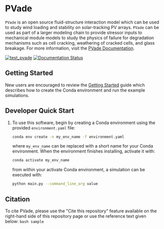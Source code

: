 # PVade

`PVade` is an open source fluid-structure interaction model which can be used to study wind loading and stability on solar-tracking PV arrays. `PVade` can be used as part of a larger modeling chain to provide stressor inputs to mechanical module models to study the physics of failure for degradation mechanisms such as cell cracking, weathering of cracked cells, and glass breakage. For more information, visit the [PVade Documentation](https://pvade.readthedocs.io/en/latest/index.html).

[![test_pvade](https://github.com/NREL/PVade/actions/workflows/test_pvade.yaml/badge.svg)](https://github.com/NREL/PVade/actions/workflows/test_pvade.yaml)
[![Documentation Status](https://readthedocs.org/projects/pvade/badge/?version=latest)](https://pvade.readthedocs.io/en/latest/?badge=latest)

## Getting Started

New users are encouraged to review the [Getting Started](https://pvade.readthedocs.io/en/latest/how_to_guides/getting_started.html) guide which describes how to create the Conda environment and run the example simulations.

## Developer Quick Start

1. To use this software, begin by creating a Conda environment using the provided `environment.yaml` file:
    ```bash
    conda env create -n my_env_name -f environment.yaml
    ```
    where `my_env_name` can be replaced with a short name for your Conda environment. When the environment finishes installing, activate it with:
    ```bash
    conda activate my_env_name
    ```
    from within your activate Conda environment, a simulation can be executed with:
    ```bash
    python main.py --command_line_arg value
    ```

## Citation
To cite PVade, please use the "Cite this repository" feature available on the right-hand side of this repository page or use the reference text given below:
    ```bash
    sample
    ``` 